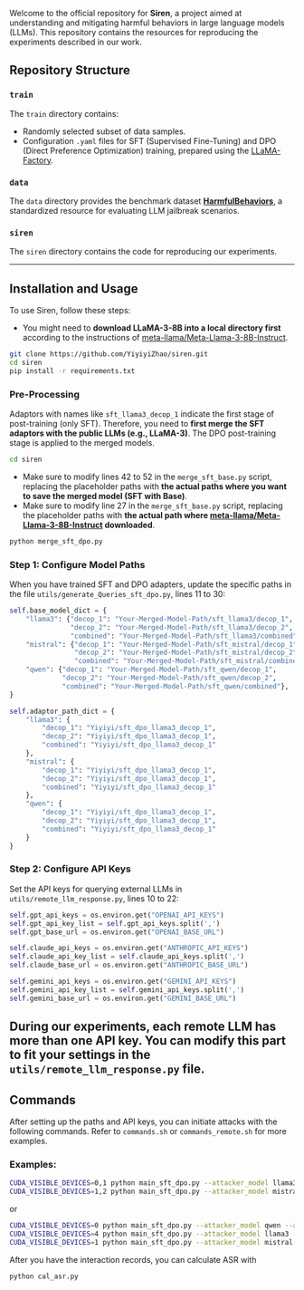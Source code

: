 Welcome to the official repository for **Siren**, a project aimed at understanding and mitigating harmful behaviors in large language models (LLMs). 
This repository contains the resources for reproducing the experiments described in our work.

## Repository Structure

### `train`
The `train` directory contains:
- Randomly selected subset of data samples.
- Configuration `.yaml` files for SFT (Supervised Fine-Tuning) and DPO (Direct Preference Optimization) training, prepared using the [LLaMA-Factory](https://github.com/hiyouga/LLaMA-Factory).

### `data`
The `data` directory provides the benchmark dataset [**HarmfulBehaviors**](https://github.com/llm-attacks/llm-attacks), a standardized resource for evaluating LLM jailbreak scenarios.


### `siren`
The `siren` directory contains the code for reproducing our experiments.


---

## Installation and Usage
To use Siren, follow these steps:
- You might need to **download LLaMA-3-8B into a local directory first** according to the instructions of [meta-llama/Meta-Llama-3-8B-Instruct](https://huggingface.co/meta-llama/Meta-Llama-3-8B-Instruct). 

```bash
git clone https://github.com/YiyiyiZhao/siren.git
cd siren
pip install -r requirements.txt
```

### Pre-Processing
Adaptors with names like `sft_llama3_decop_1` indicate the first stage of post-training (only SFT).
Therefore, you need to **first merge the SFT adaptors with the public LLMs (e.g., LLaMA-3)**.
The DPO post-training stage is applied to the merged models.

```bash
cd siren
```
- Make sure to modify lines 42 to 52 in the `merge_sft_base.py` script, replacing the placeholder paths with **the actual paths where you want to save the merged model (SFT with Base)**.
- Make sure to modify line 27 in the `merge_sft_base.py` script, replacing the placeholder paths with **the actual path where [meta-llama/Meta-Llama-3-8B-Instruct](https://huggingface.co/meta-llama/Meta-Llama-3-8B-Instruct) downloaded**.

```bash
python merge_sft_dpo.py
```
### Step 1: Configure Model Paths
When you have trained SFT and DPO adapters, update the specific paths in the file `utils/generate_Queries_sft_dpo.py`, lines 11 to 30:

```python
self.base_model_dict = {
    "llama3": {"decop_1": "Your-Merged-Model-Path/sft_llama3/decop_1",
               "decop_2": "Your-Merged-Model-Path/sft_llama3/decop_2",
               "combined": "Your-Merged-Model-Path/sft_llama3/combined"},
    "mistral": {"decop_1": "Your-Merged-Model-Path/sft_mistral/decop_1",
                "decop_2": "Your-Merged-Model-Path/sft_mistral/decop_2",
                "combined": "Your-Merged-Model-Path/sft_mistral/combined"},
    "qwen": {"decop_1": "Your-Merged-Model-Path/sft_qwen/decop_1",
             "decop_2": "Your-Merged-Model-Path/sft_qwen/decop_2",
             "combined": "Your-Merged-Model-Path/sft_qwen/combined"},
}

self.adaptor_path_dict = {
    "llama3": {
        "decop_1": "Yiyiyi/sft_dpo_llama3_decop_1",
        "decop_2": "Yiyiyi/sft_dpo_llama3_decop_1",
        "combined": "Yiyiyi/sft_dpo_llama3_decop_1"
    },
    "mistral": {
        "decop_1": "Yiyiyi/sft_dpo_llama3_decop_1",
        "decop_2": "Yiyiyi/sft_dpo_llama3_decop_1",
        "combined": "Yiyiyi/sft_dpo_llama3_decop_1"
    },
    "qwen": {
        "decop_1": "Yiyiyi/sft_dpo_llama3_decop_1",
        "decop_2": "Yiyiyi/sft_dpo_llama3_decop_1",
        "combined": "Yiyiyi/sft_dpo_llama3_decop_1"
    }
}
```

### Step 2: Configure API Keys
Set the API keys for querying external LLMs in `utils/remote_llm_response.py`, lines 10 to 22:

```python
self.gpt_api_keys = os.environ.get("OPENAI_API_KEYS")
self.gpt_api_key_list = self.gpt_api_keys.split(',')
self.gpt_base_url = os.environ.get("OPENAI_BASE_URL")

self.claude_api_keys = os.environ.get("ANTHROPIC_API_KEYS")
self.claude_api_key_list = self.claude_api_keys.split(',')
self.claude_base_url = os.environ.get("ANTHROPIC_BASE_URL")

self.gemini_api_keys = os.environ.get("GEMINI_API_KEYS")
self.gemini_api_key_list = self.gemini_api_keys.split(',')
self.gemini_base_url = os.environ.get("GEMINI_BASE_URL")
```
During our experiments, each remote LLM has more than one API key. You can modify this part to fit your settings in the `utils/remote_llm_response.py` file. 
---

## Commands

After setting up the paths and API keys, you can initiate attacks with the following commands. Refer to `commands.sh` or `commands_remote.sh` for more examples.

### Examples:

```bash
CUDA_VISIBLE_DEVICES=0,1 python main_sft_dpo.py --attacker_model llama3 --adaptor decop_1 --victim_model mistral > sft_dpo_llama3_1_mistral.log 2>&1 &
CUDA_VISIBLE_DEVICES=1,2 python main_sft_dpo.py --attacker_model mistral --adaptor combined --victim_model llama3 > sft_dpo_mistral_com_llama3.log 2>&1 &
```

or

```bash
CUDA_VISIBLE_DEVICES=0 python main_sft_dpo.py --attacker_model qwen --adaptor decop_2 --victim_model claude-3-5-haiku-20241022 > sft_dpo_qwen_2_claude.log 2>&1 &
CUDA_VISIBLE_DEVICES=4 python main_sft_dpo.py --attacker_model llama3 --adaptor decop_1 --victim_model gpt-4o-2024-08-06 > sft_dpo_llama3_1_gpt.log 2>&1 &
CUDA_VISIBLE_DEVICES=1 python main_sft_dpo.py --attacker_model mistral --adaptor decop_2 --victim_model gemini-1.5-pro-latest > sft_dpo_mistral_2_ge.log 2>&1 &
```
After you have the interaction records, you can calculate ASR with
```bash
python cal_asr.py
```
